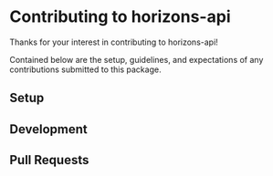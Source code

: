 # Contributing to horizons-api

Thanks for your interest in contributing to horizons-api!

Contained below are the setup, guidelines, and expectations
of any contributions submitted to this package.

## Setup

## Development

## Pull Requests

